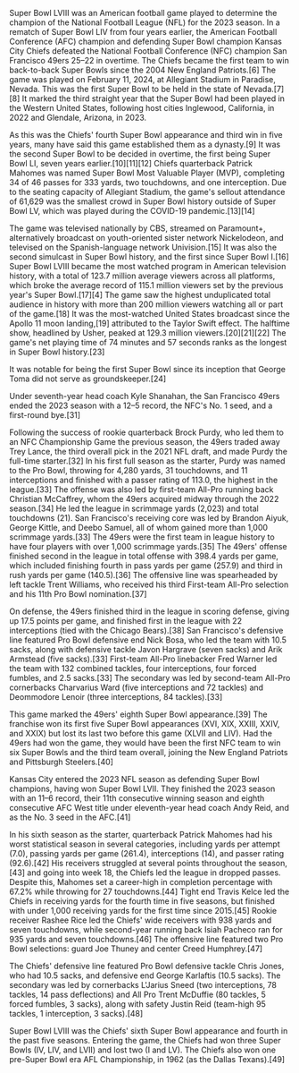 Super Bowl LVIII was an American football game played to determine the champion of the National Football League (NFL) for the 2023 season. In a rematch of Super Bowl LIV from four years earlier, the American Football Conference (AFC) champion and defending Super Bowl champion Kansas City Chiefs defeated the National Football Conference (NFC) champion San Francisco 49ers 25–22 in overtime. The Chiefs became the first team to win back-to-back Super Bowls since the 2004 New England Patriots.[6] The game was played on February 11, 2024, at Allegiant Stadium in Paradise, Nevada. This was the first Super Bowl to be held in the state of Nevada.[7][8] It marked the third straight year that the Super Bowl had been played in the Western United States, following host cities Inglewood, California, in 2022 and Glendale, Arizona, in 2023.

As this was the Chiefs' fourth Super Bowl appearance and third win in five years, many have said this game established them as a dynasty.[9] It was the second Super Bowl to be decided in overtime, the first being Super Bowl LI, seven years earlier.[10][11][12] Chiefs quarterback Patrick Mahomes was named Super Bowl Most Valuable Player (MVP), completing 34 of 46 passes for 333 yards, two touchdowns, and one interception. Due to the seating capacity of Allegiant Stadium, the game's sellout attendance of 61,629 was the smallest crowd in Super Bowl history outside of Super Bowl LV, which was played during the COVID-19 pandemic.[13][14]

The game was televised nationally by CBS, streamed on Paramount+, alternatively broadcast on youth-oriented sister network Nickelodeon, and televised on the Spanish-language network Univision.[15] It was also the second simulcast in Super Bowl history, and the first since Super Bowl I.[16] Super Bowl LVIII became the most watched program in American television history, with a total of 123.7 million average viewers across all platforms, which broke the average record of 115.1 million viewers set by the previous year's Super Bowl.[17][4] The game saw the highest unduplicated total audience in history with more than 200 million viewers watching all or part of the game.[18] It was the most-watched United States broadcast since the Apollo 11 moon landing,[19] attributed to the Taylor Swift effect. The halftime show, headlined by Usher, peaked at 129.3 million viewers.[20][21][22] The game's net playing time of 74 minutes and 57 seconds ranks as the longest in Super Bowl history.[23]

It was notable for being the first Super Bowl since its inception that George Toma did not serve as groundskeeper.[24] 

Under seventh-year head coach Kyle Shanahan, the San Francisco 49ers ended the 2023 season with a 12–5 record, the NFC's No. 1 seed, and a first-round bye.[31]

Following the success of rookie quarterback Brock Purdy, who led them to an NFC Championship Game the previous season, the 49ers traded away Trey Lance, the third overall pick in the 2021 NFL draft, and made Purdy the full-time starter.[32] In his first full season as the starter, Purdy was named to the Pro Bowl, throwing for 4,280 yards, 31 touchdowns, and 11 interceptions and finished with a passer rating of 113.0, the highest in the league.[33] The offense was also led by first-team All-Pro running back Christian McCaffrey, whom the 49ers acquired midway through the 2022 season.[34] He led the league in scrimmage yards (2,023) and total touchdowns (21). San Francisco's receiving core was led by Brandon Aiyuk, George Kittle, and Deebo Samuel, all of whom gained more than 1,000 scrimmage yards.[33] The 49ers were the first team in league history to have four players with over 1,000 scrimmage yards.[35] The 49ers' offense finished second in the league in total offense with 398.4 yards per game, which included finishing fourth in pass yards per game (257.9) and third in rush yards per game (140.5).[36] The offensive line was spearheaded by left tackle Trent Williams, who received his third First-team All-Pro selection and his 11th Pro Bowl nomination.[37]

On defense, the 49ers finished third in the league in scoring defense, giving up 17.5 points per game, and finished first in the league with 22 interceptions (tied with the Chicago Bears).[38] San Francisco's defensive line featured Pro Bowl defensive end Nick Bosa, who led the team with 10.5 sacks, along with defensive tackle Javon Hargrave (seven sacks) and Arik Armstead (five sacks).[33] First-team All-Pro linebacker Fred Warner led the team with 132 combined tackles, four interceptions, four forced fumbles, and 2.5 sacks.[33] The secondary was led by second-team All-Pro cornerbacks Charvarius Ward (five interceptions and 72 tackles) and Deommodore Lenoir (three interceptions, 84 tackles).[33]

This game marked the 49ers' eighth Super Bowl appearance.[39] The franchise won its first five Super Bowl appearances (XVI, XIX, XXIII, XXIV, and XXIX) but lost its last two before this game (XLVII and LIV). Had the 49ers had won the game, they would have been the first NFC team to win six Super Bowls and the third team overall, joining the New England Patriots and Pittsburgh Steelers.[40] 

Kansas City entered the 2023 NFL season as defending Super Bowl champions, having won Super Bowl LVII. They finished the 2023 season with an 11–6 record, their 11th consecutive winning season and eighth consecutive AFC West title under eleventh-year head coach Andy Reid, and as the No. 3 seed in the AFC.[41]

In his sixth season as the starter, quarterback Patrick Mahomes had his worst statistical season in several categories, including yards per attempt (7.0), passing yards per game (261.4), interceptions (14), and passer rating (92.6).[42] His receivers struggled at several points throughout the season,[43] and going into week 18, the Chiefs led the league in dropped passes. Despite this, Mahomes set a career-high in completion percentage with 67.2% while throwing for 27 touchdowns.[44] Tight end Travis Kelce led the Chiefs in receiving yards for the fourth time in five seasons, but finished with under 1,000 receiving yards for the first time since 2015.[45] Rookie receiver Rashee Rice led the Chiefs' wide receivers with 938 yards and seven touchdowns, while second-year running back Isiah Pacheco ran for 935 yards and seven touchdowns.[46] The offensive line featured two Pro Bowl selections: guard Joe Thuney and center Creed Humphrey.[47]

The Chiefs' defensive line featured Pro Bowl defensive tackle Chris Jones, who had 10.5 sacks, and defensive end George Karlaftis (10.5 sacks). The secondary was led by cornerbacks L'Jarius Sneed (two interceptions, 78 tackles, 14 pass deflections) and All Pro Trent McDuffie (80 tackles, 5 forced fumbles, 3 sacks), along with safety Justin Reid (team-high 95 tackles, 1 interception, 3 sacks).[48]

Super Bowl LVIII was the Chiefs' sixth Super Bowl appearance and fourth in the past five seasons. Entering the game, the Chiefs had won three Super Bowls (IV, LIV, and LVII) and lost two (I and LV). The Chiefs also won one pre-Super Bowl era AFL Championship, in 1962 (as the Dallas Texans).[49] 

